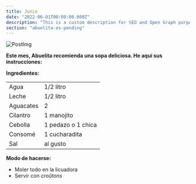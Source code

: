 ```yaml
---
title: Junio
date: "2022-06-01T00:00:00.000Z"
description: "This is a custom description for SEO and Open Graph purposes, rather than the default generated excerpt. Simply add a description field to the frontmatter."
section: "abuelita-es-pending"
---
```


![PostImg](../images/jun2222.jpg)

**Este mes, Abuelita recomienda una sopa deliciosa. He aquí sus instrucciones:**

**Ingredientes:**

|  |  |
| ----------- | ----------- |
| Agua        | 1/2 litro   |
| Leche       | 1/2 litro   |
| Aguacates   | 2           |
| Cilantro    | 1 manojito  |
| Cebolla     | 1 pedazo o 1 chica |
| Consomé     | 1 cucharadita |
| Sal         | al gusto      |

**Modo de hacerse:**

- Moler todo en la licuadora
- Servir con *croûtons*
